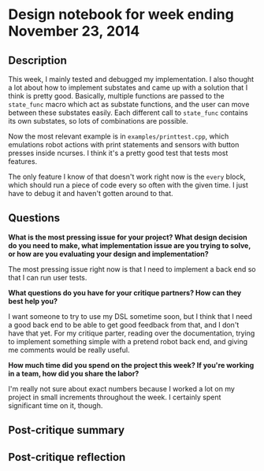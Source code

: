 # Design notebook for week ending November 23, 2014

## Description

This week, I mainly tested and debugged my implementation. I also thought a lot
about how to implement substates and came up with a solution that I think is
pretty good. Basically, multiple functions are passed to the `state_func` macro
which act as substate functions, and the user can move between these substates
easily. Each different call to `state_func` contains its own substates, so lots
of combinations are possible.

Now the most relevant example is in `examples/printtest.cpp`, which emulations
robot actions with print statements and sensors with button presses inside
ncurses. I think it's a pretty good test that tests most features.

The only feature I know of that doesn't work right now is the `every` block,
which should run a piece of code every so often with the given time. I just have
to debug it and haven't gotten around to that.

## Questions

**What is the most pressing issue for your project? What design decision do
you need to make, what implementation issue are you trying to solve, or how
are you evaluating your design and implementation?**

The most pressing issue right now is that I need to implement a back end so that
I can run user tests.

**What questions do you have for your critique partners? How can they best help
you?**

I want someone to try to use my DSL sometime soon, but I think that I need a
good back end to be able to get good feedback from that, and I don't have that
yet. For my critique parter, reading over the documentation, trying to
implement something simple with a pretend robot back end, and giving me comments
would be really useful.

**How much time did you spend on the project this week? If you're working in a
team, how did you share the labor?**

I'm really not sure about exact numbers because I worked a lot on my project in
small increments throughout the week. I certainly spent significant time on it,
though.

## Post-critique summary

## Post-critique reflection
